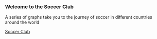 
### Welcome to the Soccer Club

A series of graphs take you to the journey of soccer in different countries around the world


[Soccer Club](https://varunuiuc.github.io/DataVisualization/WebContent/DataGraph.html)


